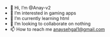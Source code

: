 - 👋 Hi, I’m @Anay-v2
- 👀 I’m interested in gaming apps
- 🌱 I’m currently learning html
- 💞️ I’m looking to collaborate on nothing
- 📫 How to reach me anaysehgal1@gmail.com

<!---
Anay-v2/Anay-v2 is a ✨ special ✨ repository because its `README.md` (this file) appears on your GitHub profile.
You can click the Preview link to take a look at your changes.
--->
